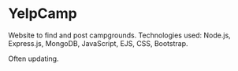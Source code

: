 # YelpCamp
Website to find and post campgrounds.
Technologies used: Node.js, Express.js, MongoDB, JavaScript, EJS, CSS, Bootstrap.

Often updating.
